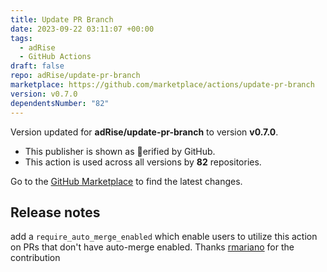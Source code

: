 ```yaml
---
title: Update PR Branch
date: 2023-09-22 03:11:07 +00:00
tags:
  - adRise
  - GitHub Actions
draft: false
repo: adRise/update-pr-branch
marketplace: https://github.com/marketplace/actions/update-pr-branch
version: v0.7.0
dependentsNumber: "82"
---
```



Version updated for **adRise/update-pr-branch** to version **v0.7.0**.
- This publisher is shown as erified by GitHub.
- This action is used across all versions by **82** repositories.

Go to the [GitHub Marketplace](https://github.com/marketplace/actions/update-pr-branch) to find the latest changes.

## Release notes

add a `require_auto_merge_enabled` which enable users to utilize this action on PRs that don't have auto-merge enabled.
Thanks [rmariano](https://github.com/rmariano) for the contribution
